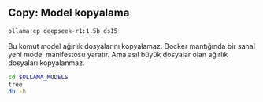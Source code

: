 ## Copy: Model kopyalama



```bash
ollama cp deepseek-r1:1.5b ds15
```

Bu komut model ağırlık dosyalarını kopyalamaz.
Docker mantığında bir sanal yeni model manifestosu yaratır.
Ama asıl büyük dosyalar olan ağırlık dosyaları kopyalanmaz.


```bash
cd $OLLAMA_MODELS
tree
du -h
```
